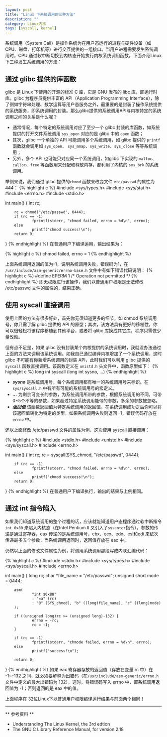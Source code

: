 ```yaml
---
layout: post
title: "Linux 下系统调用的三种方法"
description: ""
category: Linux内核
tags: [syscall, kernel]
---
```


系统调用（System Call）是操作系统为在用户态运行的进程与硬件设备（如CPU、磁盘、打印机等）进行交互提供的一组接口。当用户进程需要发生系统调用时，CPU 通过软中断切换到内核态开始执行内核系统调用函数。下面介绍Linux 下三种发生系统调用的方法：

## 通过 glibc 提供的库函数
glibc 是 Linux 下使用的开源的标准 C 库，它是 GNU 发布的 libc 库，即运行时库。glibc 为程序员提供丰富的 API（Application Programming Interface），除了例如字符串处理、数学运算等用户态服务之外，最重要的是封装了操作系统提供的系统服务，即系统调用的封装。那么glibc提供的系统调用API与内核特定的系统调用之间的关系是什么呢？

* 通常情况，每个特定的系统调用对应了至少一个 glibc 封装的库函数，如系统提供的打开文件系统调用 `sys_open` 对应的是 glibc 中的 `open` 函数；
* 其次，glibc 一个单独的 API 可能调用多个系统调用，如 glibc 提供的 `printf` 函数就会调用如 `sys_open`、
`sys_mmap`、`sys_write`、`sys_close` 等等系统调用；
* 另外，多个 API 也可能只对应同一个系统调用，如glibc 下实现的 `malloc`、`calloc`、`free` 等函数用来分配和释放内存，都利用了内核的 `sys_brk` 的系统调用。

举例来说，我们通过 glibc 提供的`chmod` 函数来改变文件 `etc/passwd` 的属性为 444：
{% highlight c %}
#include <sys/types.h>
#include <sys/stat.h>
#include <errno.h>
#include <stdio.h>

int main()
{
        int rc;

        rc = chmod("/etc/passwd", 0444);
        if (rc == -1)
                fprintf(stderr, "chmod failed, errno = %d\n", errno);
        else
                printf("chmod success!\n");
        return 0;
}
{% endhighlight %}
在普通用户下编译运用，输出结果为：

{% highlight c %}
chmod failed, errno = 1
{% endhighlight %}

上面系统调用返回的值为-1，说明系统调用失败，错误码为1，在 `/usr/include/asm-generic/errno-base.h` 文件中有如下错误代码说明：
{% highlight c %}
#define EPERM		1	/* Operation not permitted */
{% endhighlight %}
即无权限进行该操作，我们以普通用户权限是无法修改 /etc/passwd 文件的属性的，结果正确。


## 使用 syscall 直接调用
使用上面的方法有很多好处，首先你无须知道更多的细节，如 chmod 系统调用号，你只需了解 glibc 提供的 API 的原型；其次，该方法具有更好的移植性，你可以很轻松将该程序移植到其他平台，或者将 glibc 库换成其它库，程序只需做少量改动。

但有点不足是，如果 glibc 没有封装某个内核提供的系统调用时，我就没办法通过上面的方法来调用该系统调用。如我自己通过编译内核增加了一个系统调用，这时 glibc 不可能有你新增系统调用的封装 API，此时我们可以利用 glibc 提供的 `syscall` 函数直接调用。该函数定义在 `unistd.h` 头文件中，函数原型如下：
{% highlight c %}
long int syscall (long int sysno, ...)
{% endhighlight %}

* ***sysno*** 是系统调用号，每个系统调用都有唯一的系统调用号来标识。在 `sys/syscall.h` 中有所有可能的系统调用号的宏定义。
* ***...***  为剩余可变长的参数，为系统调用所带的参数，根据系统调用的不同，可带0~5个不等的参数，如果超过特定系统调用能带的参数，多余的参数被忽略。
* ***返回值*** 该函数返回值为特定系统调用的返回值，在系统调用成功之后你可以将该返回值转化为特定的类型，如果系统调用失败则返回 -1，错误代码存放在 `errno` 中。

还以上面修改 /etc/passwd 文件的属性为例，这次使用 syscall 直接调用：

{% highlight c %}
#include <stdio.h>
#include <unistd.h>
#include <sys/syscall.h>
#include <errno.h>

int main()
{
        int rc;
        rc = syscall(SYS_chmod, "/etc/passwd", 0444);

        if (rc == -1)
                fprintf(stderr, "chmod failed, errno = %d\n", errno);
        else
                printf("chmod succeess!\n");
        return 0;
}
{% endhighlight %}
在普通用户下编译执行，输出的结果与上例相同。

## 通过 int 指令陷入 ##
如果我们知道系统调用的整个过程的话，应该就能知道用户态程序通过软中断指令`int 0x80` 来陷入内核态（在Intel Pentium II 又引入了`sysenter`指令），参数的传递是通过寄存器，eax 传递的是系统调用号，ebx、ecx、edx、esi和edi 来依次传递最多五个参数，当系统调用返回时，返回值存放在 eax 中。

仍然以上面的修改文件属性为例，将调用系统调用那段写成内联汇编代码：

{% highlight c %}
#include <stdio.h>
#include <sys/types.h>
#include <sys/syscall.h>
#include <errno.h>

int main()
{
        long rc;
        char *file_name = "/etc/passwd";
        unsigned short mode = 0444;

        asm(
                "int $0x80"
                : "=a" (rc)
                : "0" (SYS_chmod), "b" ((long)file_name), "c" ((long)mode)
        );

        if ((unsigned long)rc >= (unsigned long)-132) {
                errno = -rc;
                rc = -1;
        }

        if (rc == -1)
                fprintf(stderr, "chmode failed, errno = %d\n", errno);
        else
                printf("success!\n");

        return 0;
}
{% endhighlight %}
如果 eax 寄存器存放的返回值（存放在变量 rc 中）在 -1~-132 之间，就必须要解释为出错码（在`/usr/include/asm-generic/errno.h` 文件中定义的最大出错码为 132），这时，将错误码写入 errno 中，置系统调用返回值为 -1；否则返回的是 eax 中的值。

上面程序在 32位Linux下以普通用户权限编译运行结果与前面两个相同！


---

** 参考资料 **

* Understanding The Linux Kernel, the 3rd edtion
* The GNU C Library Reference Manual, for version 2.18
